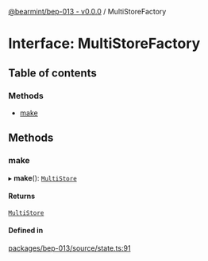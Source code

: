 [@bearmint/bep-013 - v0.0.0](../README.md) / MultiStoreFactory

# Interface: MultiStoreFactory

## Table of contents

### Methods

- [make](MultiStoreFactory.md#make)

## Methods

### make

▸ **make**(): [`MultiStore`](MultiStore.md)

#### Returns

[`MultiStore`](MultiStore.md)

#### Defined in

[packages/bep-013/source/state.ts:91](https://github.com/bearmint/bearmint/blob/main/packages/bep-013/source/state.ts#L91)
